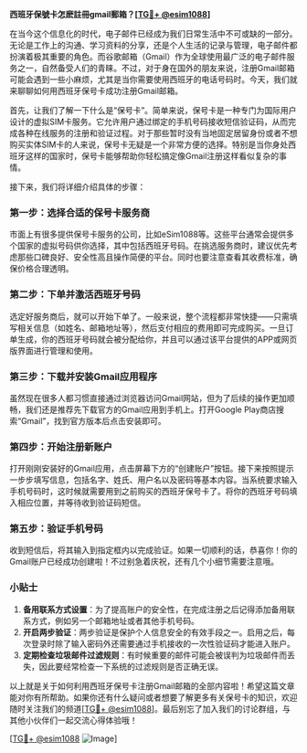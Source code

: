 **西班牙保號卡怎麽註冊gmail郵箱？[[TG💪+ @esim1088](https://t.me/s/esim1088)]**

在当今这个信息化的时代，电子邮件已经成为我们日常生活中不可或缺的一部分。无论是工作上的沟通、学习资料的分享，还是个人生活的记录与管理，电子邮件都扮演着极其重要的角色。而谷歌邮箱（Gmail）作为全球使用最广泛的电子邮件服务之一，自然备受人们的青睐。不过，对于身在国外的朋友来说，注册Gmail邮箱可能会遇到一些小麻烦，尤其是当你需要使用西班牙的电话号码时。今天，我们就来聊聊如何用西班牙保号卡成功注册Gmail邮箱。

首先，让我们了解一下什么是“保号卡”。简单来说，保号卡是一种专门为国际用户设计的虚拟SIM卡服务。它允许用户通过绑定的手机号码接收短信验证码，从而完成各种在线服务的注册和验证过程。对于那些暂时没有当地固定居留身份或者不想购买实体SIM卡的人来说，保号卡无疑是一个非常方便的选择。特别是当你身处西班牙这样的国家时，保号卡能够帮助你轻松搞定像Gmail注册这样看似复杂的事情。

接下来，我们将详细介绍具体的步骤：

### 第一步：选择合适的保号卡服务商

市面上有很多提供保号卡服务的公司，比如eSim1088等。这些平台通常会提供多个国家的虚拟号码供你选择，其中包括西班牙号码。在挑选服务商时，建议优先考虑那些口碑良好、安全性高且操作简便的平台。同时也要注意查看其收费标准，确保价格合理透明。

### 第二步：下单并激活西班牙号码

选定好服务商后，就可以开始下单了。一般来说，整个流程都非常快捷——只需填写相关信息（如姓名、邮箱地址等），然后支付相应的费用即可完成购买。一旦订单生成，你的西班牙号码就会被分配给你，并且可以通过该平台提供的APP或网页版界面进行管理和使用。

### 第三步：下载并安装Gmail应用程序

虽然现在很多人都习惯直接通过浏览器访问Gmail网站，但为了后续的操作更加顺畅，我们还是推荐先下载官方的Gmail应用到手机上。打开Google Play商店搜索“Gmail”，找到官方版本后点击安装即可。

### 第四步：开始注册新账户

打开刚刚安装好的Gmail应用，点击屏幕下方的“创建账户”按钮。接下来按照提示一步步填写信息，包括名字、姓氏、用户名以及密码等基本内容。当系统要求输入手机号码时，这时候就需要用到之前购买的西班牙保号卡了。将你的西班牙号码填入相应位置，并等待收到验证码短信。

### 第五步：验证手机号码

收到短信后，将其输入到指定框内以完成验证。如果一切顺利的话，恭喜你！你的Gmail账户已经成功创建啦！不过别急着庆祝，还有几个小细节需要注意哦。

### 小贴士

1. **备用联系方式设置**：为了提高账户的安全性，在完成注册之后记得添加备用联系方式，例如另一个邮箱地址或者其他手机号码。
2. **开启两步验证**：两步验证是保护个人信息安全的有效手段之一。启用之后，每次登录时除了输入密码外还需要通过手机接收的一次性验证码才能进入账户。
3. **定期检查垃圾邮件过滤规则**：有时候重要的邮件可能会被误判为垃圾邮件而丢失，因此要经常检查一下系统的过滤规则是否正确无误。

以上就是关于如何利用西班牙保号卡注册Gmail邮箱的全部内容啦！希望这篇文章能对你有所帮助。如果你还有什么疑问或者想要了解更多有关保号卡的知识，欢迎随时关注我们的频道[[TG💪+ @esim1088](https://t.me/s/esim1088)]。最后别忘了加入我们的讨论群组，与其他小伙伴们一起交流心得体验哦！

[[TG💪+ @esim1088](https://t.me/s/esim1088) ![Image](https://i.postimg.cc/4NQfJmqS/Snipaste-2025-05-13-00-14-12.png)]